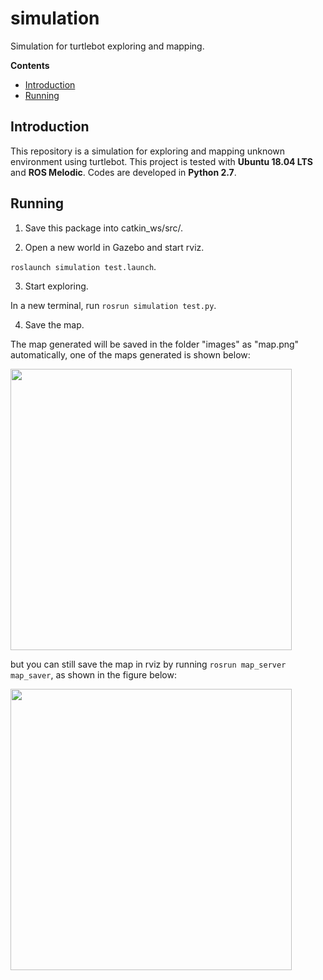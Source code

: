 # simulation
Simulation for turtlebot exploring and mapping.


**Contents**
* [Introduction](#introduction)
* [Running](#Running)

## Introduction

This repository is a simulation for exploring and mapping unknown environment using turtlebot. This project is tested with **Ubuntu 18.04 LTS** and **ROS Melodic**.  Codes are developed in **Python 2.7**.

## Running

1. Save this package into catkin_ws/src/.

2. Open a new world in Gazebo and start rviz.

`roslaunch simulation test.launch`.

3. Start exploring.

In a new terminal, run `rosrun simulation test.py`.

4. Save the map.

The map generated will be saved in the folder "images" as "map.png" automatically, one of the maps generated is shown below:

<img src="https://github.com/zw007981/simulation/blob/master/images/map.png" width="450">

but you can still save the map in rviz by running `rosrun map_server map_saver`, as shown in the figure below:

<img src="https://github.com/zw007981/simulation/blob/master/images/map_rviz.png" width="450">
